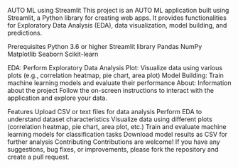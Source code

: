AUTO ML using Streamlit
This project is an AUTO ML application built using Streamlit, a Python library for creating web apps. It provides functionalities for Exploratory Data Analysis (EDA), data visualization, model building, and predictions.

Prerequisites
Python 3.6 or higher
Streamlit library
Pandas
NumPy
Matplotlib
Seaborn
Scikit-learn


EDA: Perform Exploratory Data Analysis
Plot: Visualize data using various plots (e.g., correlation heatmap, pie chart, area plot)
Model Building: Train machine learning models and evaluate their performance
About: Information about the project
Follow the on-screen instructions to interact with the application and explore your data.

Features
Upload CSV or text files for data analysis
Perform EDA to understand dataset characteristics
Visualize data using different plots (correlation heatmap, pie chart, area plot, etc.)
Train and evaluate machine learning models for classification tasks
Download model results as CSV for further analysis
Contributing
Contributions are welcome! If you have any suggestions, bug fixes, or improvements, please fork the repository and create a pull request.

